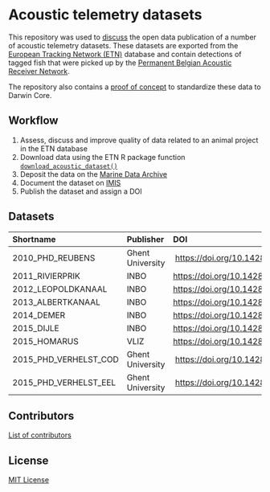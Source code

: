 # Acoustic telemetry datasets

This repository was used to [discuss](https://github.com/inbo/etn-occurrences/issues) the open data publication of a number of acoustic telemetry datasets. These datasets are exported from the [European Tracking Network (ETN)](http://www.lifewatch.be/etn/) database and contain detections of tagged fish that were picked up by the [Permanent Belgian Acoustic Receiver Network](https://lifewatch.be/en/fish-acoustic-receiver-network).

The repository also contains a [proof of concept](src) to standardize these data to Darwin Core.

## Workflow

1. Assess, discuss and improve quality of data related to an animal project in the ETN database
2. Download data using the ETN R package function [`download_acoustic_dataset()`](https://inbo.github.io/etn/reference/download_acoustic_dataset.html)
3. Deposit the data on the [Marine Data Archive](https://mda.vliz.be/)
4. Document the dataset on [IMIS](http://www.vliz.be/en/imis)
5. Publish the dataset and assign a DOI

## Datasets

Shortname | Publisher | DOI | DataCite
:--- | :--- | :--- | :---:
2010_PHD_REUBENS | Ghent University | <https://doi.org/10.14284/437> | [DataCite](https://commons.datacite.org/doi.org/10.14284/437)
2011_RIVIERPRIK | INBO | <https://doi.org/10.14284/429> | [DataCite](https://commons.datacite.org/doi.org/10.14284/429)
2012_LEOPOLDKANAAL | INBO | <https://doi.org/10.14284/428> | [DataCite](https://commons.datacite.org/doi.org/10.14284/428)
2013_ALBERTKANAAL | INBO | <https://doi.org/10.14284/431> | [DataCite](https://commons.datacite.org/doi.org/10.14284/431)
2014_DEMER | INBO | <https://doi.org/10.14284/432> | [DataCite](https://commons.datacite.org/doi.org/10.14284/432)
2015_DIJLE | INBO | <https://doi.org/10.14284/430> | [DataCite](https://commons.datacite.org/doi.org/10.14284/430)
2015_HOMARUS | VLIZ | <https://doi.org/10.14284/433> | [DataCite](https://commons.datacite.org/doi.org/10.14284/433)
2015_PHD_VERHELST_COD | Ghent University | <https://doi.org/10.14284/435> | [DataCite](https://commons.datacite.org/doi.org/10.14284/435)
2015_PHD_VERHELST_EEL | Ghent University | <https://doi.org/10.14284/434> | [DataCite](https://commons.datacite.org/doi.org/10.14284/434)

## Contributors

[List of contributors](https://github.com/inbo/etn-occurrences/contributors)

## License

[MIT License](https://github.com/inbo/etn-occurrences/blob/master/LICENSE)
